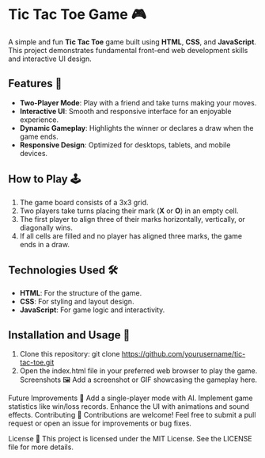 # Tic Tac Toe Game 🎮

A simple and fun **Tic Tac Toe** game built using **HTML**, **CSS**, and **JavaScript**. This project demonstrates fundamental front-end web development skills and interactive UI design.

## Features 🌟

- **Two-Player Mode**: Play with a friend and take turns making your moves.
- **Interactive UI**: Smooth and responsive interface for an enjoyable experience.
- **Dynamic Gameplay**: Highlights the winner or declares a draw when the game ends.
- **Responsive Design**: Optimized for desktops, tablets, and mobile devices.

## How to Play 🕹️

1. The game board consists of a 3x3 grid.
2. Two players take turns placing their mark (**X** or **O**) in an empty cell.
3. The first player to align three of their marks horizontally, vertically, or diagonally wins.
4. If all cells are filled and no player has aligned three marks, the game ends in a draw.

## Technologies Used 🛠️

- **HTML**: For the structure of the game.
- **CSS**: For styling and layout design.
- **JavaScript**: For game logic and interactivity.

## Installation and Usage 🚀

1. Clone this repository:
   git clone https://github.com/yourusername/tic-tac-toe.git
2. Open the index.html file in your preferred web browser to play the game.
Screenshots 🖼️
Add a screenshot or GIF showcasing the gameplay here.

Future Improvements 🚧
Add a single-player mode with AI.
Implement game statistics like win/loss records.
Enhance the UI with animations and sound effects.
Contributing 🤝
Contributions are welcome! Feel free to submit a pull request or open an issue for improvements or bug fixes.

License 📜
This project is licensed under the MIT License. See the LICENSE file for more details.
